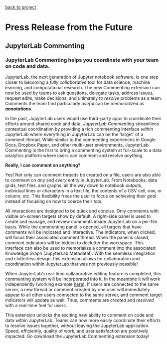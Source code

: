 [back to project](./README.md)

# Press Release from the Future

## JupyterLab Commenting

### JupyterLab Commenting helps you coordinate with your team on code and data.

JupyterLab, the next generation of Jupyter notebook software, is one step closer to becoming a _fully collaborative_ tool for data science, machine learning, and computational research. The new Commenting extension can now be used by teams to ask questions, delegate tasks, address issues, request edits, make decisions, and ultimately _to resolve_ problems as a team. Comments the team find particularly _useful_ can be memorialized as **_annotations_**.

In the past, JupyterLab users would use third-party apps to coordinate their efforts around shared code and data. _JupyterLab Commenting_ streamlines contextual coordination by providing a rich commenting interface _within_ JupyterLab where everything in JupyterLab can be the ‘target’ of a comment-thread. While similar to the commenting experiences in Google Docs, Dropbox Paper, and other multi-user environments, JupyterLab Commenting is the first to bring a commenting system at full-scale to a data analytics platform where users can comment and resolve _anything_.

**Really, I can comment on anything?**

Yes! Not only can comment threads be created on a file, users are also able to comment on _any_ and _every_ entity in JupyterLab. From Notebooks, data grids, text files, and graphs, all the way down to notebook outputs, individual lines or characters in a text file, the contents of a CSV cell, row, or column, etc. This flexibility frees the user to focus on achieving their _goal_ instead of focusing on how to coerce their _tool_.

All interactions are designed to be quick and concise. Only comments with visible on-screen targets show by default. A right-side panel is used to create and manage, and review comments inside JupyterLab on a per-file basis. While the commenting panel is opened, all targets that have comments will be indicated and interactive. The indicators, when clicked, will focus their associated comment thread. When the panel is closed, comment indicators will be hidden to declutter the workspace. This interface can also be used to memorialize a comment into the associated Knowledge Graph (JupyterLab Metadata!). With the seamless integration and clutterless design, this extension allows for collaboration and coordination within JupyterLab that was not previously possible!

When JupyterLab’s real-time collaborative editing feature is completed, this commenting system will be incorporated into it. In the meantime it will work independently (working example [here](https://mybinder.org/v2/gh/Quansight/rich-context-demo-1.git/commenting-test)). If users are connected to the same server, a new thread or comment created by one user will immediately appear to all other users connected to the same server, and comment target indicators will update as well. Thus, comments are _created_ and _resolved_ with a real-time feel for users.

This extension unlocks the exciting new ability to comment on code and data within JupyterLab. Teams can now more easily coordinate their efforts to resolve issues together, without leaving the JupyterLab application. Speed, efficiently, quality of work, and user satisfaction are positively impacted. Go download the JupyterLab Commenting extension today!
